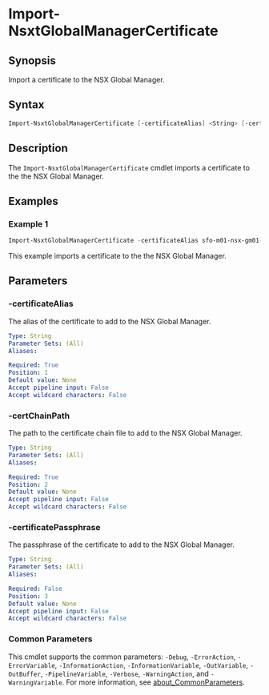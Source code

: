 # Import-NsxtGlobalManagerCertificate

## Synopsis

Import a certificate to the NSX Global Manager.

## Syntax

```powershell
Import-NsxtGlobalManagerCertificate [-certificateAlias] <String> [-certChainPath] <String> [[-certificatePassphrase] <String>] [<CommonParameters>]
```

## Description

The `Import-NsxtGlobalManagerCertificate` cmdlet imports a certificate to the the NSX Global Manager.

## Examples

### Example 1

```powershell
Import-NsxtGlobalManagerCertificate -certificateAlias sfo-m01-nsx-gm01-cert -certChainPath ".\certificates\sfo-m01-nsx-gm01.sfo.rainpole.io.pem" -certificatePassphrase "VMw@re1!"
```

This example imports a certificate to the the NSX Global Manager.

## Parameters

### -certificateAlias

The alias of the certificate to add to the NSX Global Manager.

```yaml
Type: String
Parameter Sets: (All)
Aliases:

Required: True
Position: 1
Default value: None
Accept pipeline input: False
Accept wildcard characters: False
```

### -certChainPath

The path to the certificate chain file to add to the NSX Global Manager.

```yaml
Type: String
Parameter Sets: (All)
Aliases:

Required: True
Position: 2
Default value: None
Accept pipeline input: False
Accept wildcard characters: False
```

### -certificatePassphrase

The passphrase of the certificate to add to the NSX Global Manager.

```yaml
Type: String
Parameter Sets: (All)
Aliases:

Required: False
Position: 3
Default value: None
Accept pipeline input: False
Accept wildcard characters: False
```

### Common Parameters

This cmdlet supports the common parameters: `-Debug`, `-ErrorAction`, `-ErrorVariable`, `-InformationAction`, `-InformationVariable`, `-OutVariable`, `-OutBuffer`, `-PipelineVariable`, `-Verbose`, `-WarningAction`, and `-WarningVariable`. For more information, see [about_CommonParameters](http://go.microsoft.com/fwlink/?LinkID=113216).
